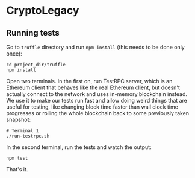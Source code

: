 # CryptoLegacy

## Running tests

Go to `truffle` directory and run `npm install` (this needs to be done only once):

```shell
cd project_dir/truffle
npm install
```

Open two terminals. In the first on, run TestRPC server, which is an Ethereum client that behaves like the real Ethereum client, but doesn't actually connect to the network and uses in-memory blockchain instead. We use it to make our tests run fast and allow doing weird things that are useful for testing, like changing block time faster than wall clock time progresses or rolling the whole blockchain back to some previously taken snapshot:

```shell
# Terminal 1
./run-testrpc.sh
```

In the second terminal, run the tests and watch the output:

```shell
npm test
```

That's it.
